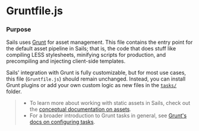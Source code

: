 # Gruntfile.js

### Purpose

Sails uses [Grunt](http://gruntjs.com) for asset management. This file contains the entry point for the default asset pipeline in Sails; that is, the code that does stuff like compiling LESS stylesheets, minifying scripts for production, and precompiling and injecting client-side templates.

Sails' integration with Grunt is fully customizable, but for most use cases, this file (`Gruntfile.js`) should remain unchanged.  Instead, you can install Grunt plugins or add your own custom logic as new files in the [`tasks/`](./tasks) folder.

> + To learn more about working with static assets in Sails, check out the [conceptual documentation on assets](http://sailsjs.com/documentation/concepts/assets).
> + For a broader introduction to Grunt tasks in general, see [Grunt's docs on configuring tasks](http://gruntjs.com/configuring-tasks).


<docmeta name="displayName" value="Gruntfile.js">
